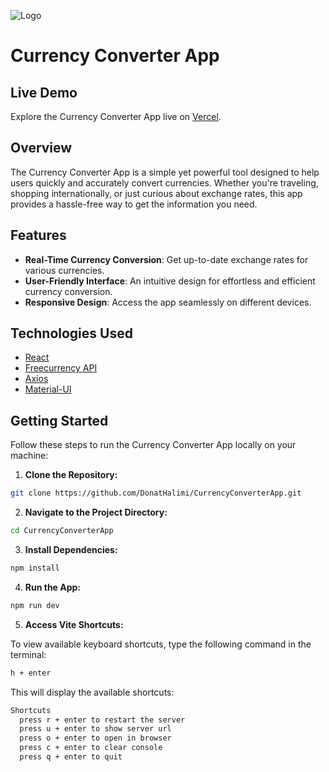 ![Logo](image.png)

# Currency Converter App

## Live Demo

Explore the Currency Converter App live on [Vercel]().

## Overview

The Currency Converter App is a simple yet powerful tool designed to help users quickly and accurately convert currencies. Whether you're traveling, shopping internationally, or just curious about exchange rates, this app provides a hassle-free way to get the information you need.

## Features

- **Real-Time Currency Conversion**: Get up-to-date exchange rates for various currencies.
- **User-Friendly Interface**: An intuitive design for effortless and efficient currency conversion.
- **Responsive Design**: Access the app seamlessly on different devices.

## Technologies Used

- [React](https://reactjs.org/)
- [Freecurrency API](https://freecurrencyapi.com)
- [Axios](https://axios-http.com/)
- [Material-UI](https://mui.com/material-ui/)

## Getting Started

Follow these steps to run the Currency Converter App locally on your machine:

1. **Clone the Repository:**

```bash
git clone https://github.com/DonatHalimi/CurrencyConverterApp.git
```
2. **Navigate to the Project Directory:**
```bash
cd CurrencyConverterApp
```
3. **Install Dependencies:**
```bash
npm install
```
4. **Run the App:**
```bash
npm run dev
```
5. **Access Vite Shortcuts:**

To view available keyboard shortcuts, type the following command in the terminal:

```bash
h + enter
```

This will display the available shortcuts:
```bash
Shortcuts
  press r + enter to restart the server
  press u + enter to show server url
  press o + enter to open in browser
  press c + enter to clear console
  press q + enter to quit
```